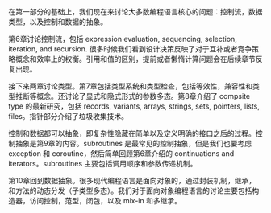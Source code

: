 在第一部分的基础上，我们现在来讨论大多数编程语言核心的问题：控制流，数据类型，以及控制和数据的抽象。

第6章讨论控制流，包括 expression evaluation, sequencing, selection, iteration, and recursion. 很多时候我们看到设计决策反映了对于互补或者竞争策略概念和效率上的权衡。引用和值的区别，提前或者懒惰计算问题会在后续章节反复出现。

接下来两章讨论类型。第7章包括类型系统和类型检查，包括等效性，兼容性和类型推断等概念。还讨论了显式和隐式形式的参数多态。第8章介绍了 compsite type 的最新研究，包括 records, variants, arrays, strings, sets, pointers, lists, files。指针部分介绍了垃圾收集技术。

控制和数据都可以抽象，即复杂性隐藏在简单以及定义明确的接口之后的过程。控制抽象是第9章的内容。subroutines 是最常见的控制抽象，但是我们也要考虑 exception 和 coroutine，然后简单回顾第6章介绍的 continuations and iterators。subroutines 主要包括调用顺序和参数传递机制。

第10章回到数据抽象。很多现代编程语言是面向对象的，通过封装机制，继承，和方法的动态分发（子类型多态）。我们对于面向对象编程语言的讨论主要包括构造器，访问控制，范型，闭包，以及 mix-in 和多继承。